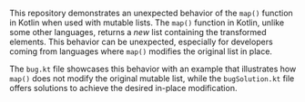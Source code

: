 This repository demonstrates an unexpected behavior of the `map()` function in Kotlin when used with mutable lists.  The `map()` function in Kotlin, unlike some other languages, returns a *new* list containing the transformed elements. This behavior can be unexpected, especially for developers coming from languages where `map()` modifies the original list in place.

The `bug.kt` file showcases this behavior with an example that illustrates how `map()` does not modify the original mutable list, while the `bugSolution.kt` file offers solutions to achieve the desired in-place modification.